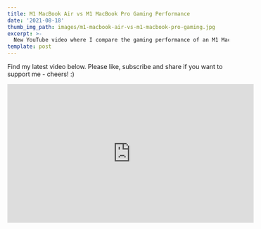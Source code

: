 ```yaml
---
title: M1 MacBook Air vs M1 MacBook Pro Gaming Performance
date: '2021-08-18'
thumb_img_path: images/m1-macbook-air-vs-m1-macbook-pro-gaming.jpg
excerpt: >-
  New YouTube video where I compare the gaming performance of an M1 MacBook Air and M1 MacBook Pro.
template: post
---
```


Find my latest video below. Please like, subscribe and share if you want to support me - cheers! :)

<iframe width="560" height="315" src="https://www.youtube.com/embed/4tmYUL9n3WI" title="YouTube video player" frameborder="0" allow="accelerometer; autoplay; clipboard-write; encrypted-media; gyroscope; picture-in-picture" allowfullscreen></iframe>
